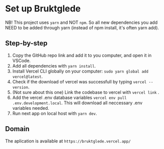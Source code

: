 # Set up Bruktglede

NB! This project uses `yarn` and NOT `npm`. So all new dependencies you add NEED to be added through yarn (instead of npm install, it's often yarn add).

## Step-by-step

1. Copy the GitHub repo link and add it to you computer, and open it in VSCode.
2. Add all dependencies with `yarn install`.
3. Install Vercel CLI globally on your computer: `sudo yarn global add vercel@latest`.
4. Check if the download of vercel was successfull by typing `vercel --version`.
5. (Not sure about this one) Link the codebase to vercel with `vercel link` .
6. Add the vercel .env database variables `vercel env pull .env.development.local`. This will download all neccessary .env variables needed.
7. Run next app on local host with `yarn dev`.

## Domain

The aplication is available at `https://bruktglede.vercel.app/`
